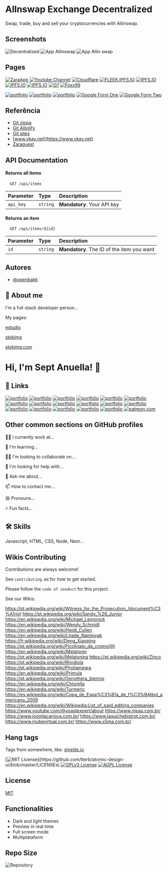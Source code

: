 
# Allnswap Exchange Decentralized

Swap, trade, buy and sell your cryptocurrencies with Allinswap.


## Screenshots

![Decentralized](https://stokimg.com/ib/QOf8t2Q9LP.png)
![App Allinswap](https://stokimg.com/ib/NxHj1avjbZ.jpg)
![App Allin swap](https://stokimg.com/ib/uNijchrX0w.jpg)

## Pages

[![ZaraApp](https://img.shields.io/badge/Becaps-Life-blue)](https://app.zaraguest.com.br/)
[![Youtube Channel](https://img.shields.io/badge/Becaps-Blog-yellowgreen)](https://www.youtube.com/@yoastexpert/about)
[![Cloudflare](https://img.shields.io/badge/Becaps-Be-green)](https://cloudflare-ipfs.com/ipfs/bafybeibbxpmxcvuw3neefi426ofumkylzr5i5wvd6boraetnayd7gagsfy/)
[![FLEEK.IPFS.IO](https://img.shields.io/badge/Allinswap-Trade-brightgreen)](https://fleek.ipfs.io/ipfs/bafybeiacjchymz3hmvlpsx726uwiawlfud7dpc2jsdot33ljtli3hpz53e/)
[![IPFS.IO](https://img.shields.io/badge/Allinswap-Wiki-lightgrey)](https://ipfs.io/ipfs/bafybeiacjchymz3hmvlpsx726uwiawlfud7dpc2jsdot33ljtli3hpz53e/)
[![IPFS.IO](https://img.shields.io/badge/Gloe-in-red)](https://fleek.ipfs.io/ipfs/bafybeibbxpmxcvuw3neefi426ofumkylzr5i5wvd6boraetnayd7gagsfy/)
[![IPFS.IO](https://img.shields.io/badge/Alterative-Pharma-blue)](https://ipfs.io/ipfs/bafybeibbxpmxcvuw3neefi426ofumkylzr5i5wvd6boraetnayd7gagsfy/)
[![G1](https://img.shields.io/badge/G1-News-yellow)](http://g1negocios.com.br)
[![Foxx99](https://img.shields.io/badge/Foxx-99-orange)](http://foxx99.com.br)

[![portfolio](https://img.shields.io/badge/my_portfolio-000?style=for-the-badge&logo=ko-fi&logoColor=white)](https://www.vkay.net/read-blog/4_entenda-os-procedimentos-certos-do-marketing-multinivel.html)
[![portfolio](https://img.shields.io/badge/my_portfolio-000?style=for-the-badge&logo=ko-fi&logoColor=white)](https://zaraguest.com.br/blog/)
[![portfolio](https://img.shields.io/badge/my_portfolio-000?style=for-the-badge&logo=ko-fi&logoColor=white)](https://zaraguest.com.br/blog/fortalecendo-perfil-de-links-com-guest-posts/)
[![Google Form One](https://img.shields.io/badge/my_portfolio-000?style=for-the-badge&logo=ko-fi&logoColor=white)](https://docs.google.com/forms/d/e/1FAIpQLSeSWo2TQFfon7L7B58eKp1C1K50qO0JEfpcivnJ7L6INj_imA/viewform)
[![Google Form Two](https://img.shields.io/badge/my_portfolio-000?style=for-the-badge&logo=ko-fi&logoColor=white)](https://docs.google.com/forms/d/e/1FAIpQLScpwmpvAcke289wASXx-a2Obm4_hiIGoA5FUurYS0rCJK80MA/viewform)


## Referência

 - [Git zippa](https://github.com/openbakk/zippa)
 - [Git Allinlify](https://github.com/openbakk/AllinLify)
 - [Git sites](https://github.com/openbakk/sites)
 - [www.vkay.net](https://www.vkay.net)
 - [Zaraguest](https://zaraguest.com.br/)


## API Documentation

#### Returns all items

```http
  GET /api/items
```

| Parameter   | Type       | Description                           |
| :---------- | :--------- | :---------------------------------- |
| `api_key` | `string` | **Mandatory**. Your API key |

#### Returns an item

```http
  GET /api/items/${id}
```

| Parameter   | Type       | Description                                   |
| :---------- | :--------- | :------------------------------------------ |
| `id`      | `string` | **Mandatory**. The ID of the item you want |



## Autores

- [@openbakk](https://www.github.com/openbakk)


## 🚀 About me
I'm a full-stack developer person...

My pages:

[estudio](#)

[stokimg](http://stokimg.com)

[stokimg.com](https://stokimg.com)

# Hi, I'm Sept Anuella! 👋


## 🔗 Links
[![portfolio](https://img.shields.io/badge/my_portfolio-000?style=for-the-badge&logo=ko-fi&logoColor=white)](https://social.technet.microsoft.com/Profile/globalpresscom/activity)
[![portfolio](https://img.shields.io/badge/my_portfolio-000?style=for-the-badge&logo=ko-fi&logoColor=white)](https://telegra.ph/Exploring-the-Clearance-Testing-Market-Insights-and-Trends-06-26)
[![portfolio](https://img.shields.io/badge/my_portfolio-000?style=for-the-badge&logo=ko-fi&logoColor=white)](https://www.reddit.com/r/cdnews99/)
[![portfolio](https://img.shields.io/badge/my_portfolio-000?style=for-the-badge&logo=ko-fi&logoColor=white)](https://social.technet.microsoft.com/Profile/plataformaguestpost)
[![portfolio](https://img.shields.io/badge/my_portfolio-000?style=for-the-badge&logo=ko-fi&logoColor=white)](https://social.msdn.microsoft.com/Profile/plataformaguestpost)
[![portfolio](https://img.shields.io/badge/my_portfolio-000?style=for-the-badge&logo=ko-fi&logoColor=white)](https://social.microsoft.com/profile/plataformaguestpost)
[![portfolio](https://img.shields.io/badge/my_portfolio-000?style=for-the-badge&logo=ko-fi&logoColor=white)](https://social.technet.microsoft.com/Profile/plataformaguestpost/activity)
[![portfolio](https://img.shields.io/badge/my_portfolio-000?style=for-the-badge&logo=ko-fi&logoColor=white)](https://social.msdn.microsoft.com/Profile/plataformaguestpost/activity)
[![portfolio](https://img.shields.io/badge/my_portfolio-000?style=for-the-badge&logo=ko-fi&logoColor=white)](https://social.microsoft.com/profile/plataformaguestpost/activity/activity)
[![portfolio](https://img.shields.io/badge/my_portfolio-000?style=for-the-badge&logo=ko-fi&logoColor=white)](https://telegra.ph/Examples-with-TypeScript-Flow-and-Reason-06-12)
[![portfolio](https://img.shields.io/badge/my_portfolio-000?style=for-the-badge&logo=ko-fi&logoColor=white)](http://www.google.com/url?q=http%3A%2F%2Fwww.icnn.com.br&sa=D&sntz=1&usg=AFQjCNH2aQ5sDZG6JIo9ESgYn7jxjpXCeQ)
[![portfolio](https://img.shields.io/badge/my_portfolio-000?style=for-the-badge&logo=ko-fi&logoColor=white)](https://ameblo.jp/uservoicetips/)
[![portfolio](https://img.shields.io/badge/my_portfolio-000?style=for-the-badge&logo=ko-fi&logoColor=white)](https://www.behance.net/gallery/174147279/Me-NFT-in-the-Binance)
[![portfolio](https://img.shields.io/badge/my_portfolio-000?style=for-the-badge&logo=ko-fi&logoColor=white)](https://www.zillow.com/profile/icnn)
[![portfolio](https://img.shields.io/badge/my_portfolio-000?style=for-the-badge&logo=ko-fi&logoColor=white)](https://t.me/s/globalpresspt)
[![portfolio](https://img.shields.io/badge/my_portfolio-000?style=for-the-badge&logo=ko-fi&logoColor=white)](https://www.xing.com/pages/markenwtwell/about_us)
[![portfolio](https://img.shields.io/badge/my_portfolio-000?style=for-the-badge&logo=ko-fi&logoColor=white)](https://www.youtube.com/@yoastexpert/about)
[![patreon.com](https://img.shields.io/badge/my_portfolio-000?style=for-the-badge&logo=ko-fi&logoColor=white)](https://www.patreon.com/icnnpress/about)

## Other common sections on GitHub profiles
👩‍💻 I currently work at...

🧠 I'm learning...

👯‍♀️ I'm looking to collaborate on...

🤔 I'm looking for help with...

💬 Ask me about...

📫 How to contact me...

😄 Pronouns...

⚡️ Fun facts...


## 🛠 Skills
Javascript, HTML, CSS, Node, Next...

## Wikis Contributing

Contributions are always welcome!

See `contributing.md` for how to get started.

Please follow the `code of conduct` for this project.

See our Wikis:

https://pt.wikipedia.org/wiki/Witness_for_the_Prosecution_(document%C3%A1rio)
https://pt.wikipedia.org/wiki/Sandy_%26_Junior
https://en.wikipedia.org/wiki/Michael_Lemonick
https://en.wikipedia.org/wiki/Wendy_Schmidt
https://en.wikipedia.org/wiki/Heidi_Cullen
https://en.wikipedia.org/wiki/Lhade_Namloyak
https://fr.wikipedia.org/wiki/Deng_Xiaoping
https://pt.wikipedia.org/wiki/Picolinato_de_cromo(III)
https://en.wikipedia.org/wiki/Melatonin
https://pt.wikipedia.org/wiki/Melatonina
https://pt.wikipedia.org/wiki/Zinco
https://pt.wikipedia.org/wiki/Rhodiola
https://pt.wikipedia.org/wiki/Pholiamagra
https://en.wikipedia.org/wiki/Primula
https://pt.wikipedia.org/wiki/Oenothera_biennis
https://en.wikipedia.org/wiki/Chlorella
https://en.wikipedia.org/wiki/Turmeric
https://es.wikipedia.org/wiki/Copa_de_Espa%C3%B1a_de_f%C3%BAtbol_americano_2009
https://en.wikipedia.org/wiki/Wikipedia:List_of_paid_editing_companies
https://www.youtube.com/@yoastexpert/about
https://www.nieaa.com.br/
https://www.joomlacarioca.com.br/
https://www.laquichebistrot.com.br/
https://www.mubevirtual.com.br/
https://www.x5ma.com.br/
## Hang tags

Tags from somewhere, like: [shields.io](https://shields.io/)

[![MIT License](https://img.shields.io/apm/l/atomic-design-ui.svg?)](https://github.com/tterb/atomic-design-ui/blob/master/LICENSEs)
[![GPLv3 License](https://img.shields.io/badge/License-GPL%20v3-yellow.svg)](https://opensource.org/licenses/)
[![AGPL License](https://img.shields.io/badge/license-AGPL-blue.svg)](http://www.gnu.org/licenses/agpl-3.0)
## License

[MIT](https://choosealicense.com/licenses/mit/)

## Functionalities

- Dark and light themes
- Preview in real time
- Full screen mode
- Multiplataform


## Repo Size

![Repository](https://img.shields.io/github/repo-size/openbakk/zippa?label=Repository)


